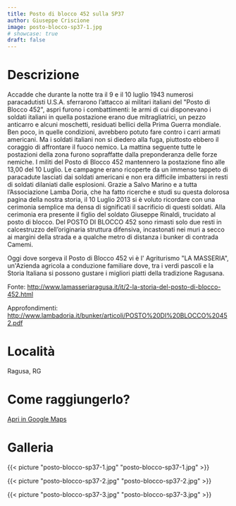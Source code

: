 ```yaml
---
title: Posto di blocco 452 sulla SP37
author: Giuseppe Criscione
image: posto-blocco-sp37-1.jpg
# showcase: true
draft: false
---
```


# Descrizione
Accadde che durante la notte tra il 9 e il 10 luglio 1943 numerosi paracadutisti U.S.A. sferrarono l’attacco ai militari italiani del "Posto di Blocco 452", aspri furono i combattimenti: le armi di cui disponevano i soldati italiani in quella postazione erano due mitragliatrici, un pezzo anticarro e alcuni moschetti, residuati bellici della Prima Guerra mondiale. Ben poco, in quelle condizioni, avrebbero potuto fare contro i carri armati americani. Ma i soldati italiani non si diedero alla fuga, piuttosto ebbero il coraggio di affrontare il fuoco nemico. La mattina seguente tutte le postazioni della zona furono sopraffatte dalla preponderanza delle forze nemiche. 
I militi del Posto di Blocco 452 mantennero la postazione fino alle 13,00 del 10 Luglio.
Le campagne erano ricoperte da un immenso tappeto di paracadute lasciati dai soldati americani e non era difficile imbattersi in resti di soldati dilaniati dalle esplosioni. Grazie a Salvo Marino e a tutta l’Associazione Lamba Doria, che ha fatto ricerche e studi su questa dolorosa pagina della nostra storia, il 10 Luglio 2013 si è voluto ricordare con una cerimonia semplice ma densa di significati il sacrificio di questi soldati. 
Alla cerimonia era presente il figlio del soldato  Giuseppe Rinaldi, trucidato al posto di blocco.
Del POSTO DI BLOCCO 452 sono rimasti solo due resti in calcestruzzo dell’originaria struttura difensiva, incastonati nei muri a secco ai margini della strada e a qualche metro di distanza i bunker di contrada Camemi.
 
Oggi dove sorgeva il Posto di Blocco 452 vi è l' Agriturismo "LA MASSERIA", un'Azienda agricola a conduzione familiare dove, tra i verdi pascoli e la Storia Italiana si possono gustare i migliori piatti della tradizione Ragusana.

Fonte: http://www.lamasseriaragusa.it/it/2-la-storia-del-posto-di-blocco-452.html

Approfondimenti: http://www.lambadoria.it/bunker/articoli/POSTO%20DI%20BLOCCO%20452.pdf

# Località
Ragusa, RG 

# Come raggiungerlo?
[Apri in Google Maps](https://www.google.com/maps/place/Posto+di+blocco+452/@36.8299029,14.5845566,55m/data=!3m1!1e3!4m5!3m4!1s0x1311bd3bb06562f7:0xc4a033e9f8c49891!8m2!3d36.8299771!4d14.5847643)

# Galleria

{{< picture "posto-blocco-sp37-1.jpg" "posto-blocco-sp37-1.jpg" >}}

{{< picture "posto-blocco-sp37-2.jpg" "posto-blocco-sp37-2.jpg" >}}

{{< picture "posto-blocco-sp37-3.jpg" "posto-blocco-sp37-3.jpg" >}}

